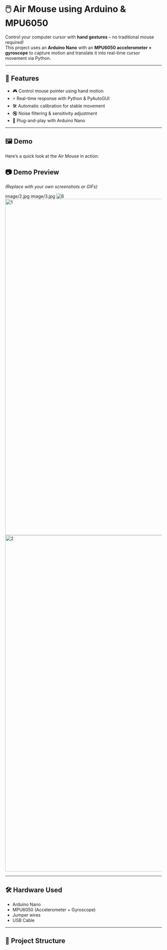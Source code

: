 # 🖱️ Air Mouse using Arduino & MPU6050

Control your computer cursor with **hand gestures** – no traditional mouse required!  
This project uses an **Arduino Nano** with an **MPU6050 accelerometer + gyroscope** to capture motion and translate it into real-time cursor movement via Python.

---

## 🚀 Features
- 🎮 Control mouse pointer using hand motion  
- ⚡ Real-time response with Python & PyAutoGUI  
- 🛠️ Automatic calibration for stable movement  
- 🔇 Noise filtering & sensitivity adjustment  
- 🔌 Plug-and-play with Arduino Nano  

---

## 🖼️ Demo
Here’s a quick look at the Air Mouse in action:  

## 📷 Demo Preview  
*(Replace with your own screenshots or GIFs)*  

image/2.jpg
image/3.jpg
![6](https://github.com/user-attachments/assets/d6e87aea-5e49-4cdf-8238-57ce5ca3cd3c)
<img width="1919" height="1079" alt="1" src="https://github.com/user-attachments/assets/67de8d73-015c-4c71-9c41-d2e5fe51249e" />
<img width="1919" height="1079" alt="2" src="https://github.com/user-attachments/assets/06b3895c-0a6b-413e-8112-58786a632a75" />

---

## 🛠️ Hardware Used
- Arduino Nano  
- MPU6050 (Accelerometer + Gyroscope)  
- Jumper wires  
- USB Cable  

---

## 📂 Project Structure

